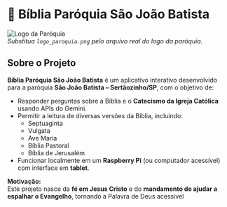 # 📖 Bíblia Paróquia São João Batista

![Logo da Paróquia](logo_paroquia.png)  
*Substitua `logo_paroquia.png` pelo arquivo real do logo da paróquia.*

## Sobre o Projeto
**Bíblia Paróquia São João Batista** é um aplicativo interativo desenvolvido para a paróquia **São João Batista – Sertãozinho/SP**, com o objetivo de:  
- Responder perguntas sobre a Bíblia e o **Catecismo da Igreja Católica** usando APIs do Gemini.  
- Permitir a leitura de diversas versões da Bíblia, incluindo:
  - Septuaginta  
  - Vulgata  
  - Ave Maria  
  - Bíblia Pastoral  
  - Bíblia de Jerusalém  
- Funcionar localmente em um **Raspberry Pi** (ou computador acessível) com interface em **tablet**.

**Motivação:**  
Este projeto nasce da **fé em Jesus Cristo** e do **mandamento de ajudar a espalhar o Evangelho**, tornando a Palavra de Deus acessível
